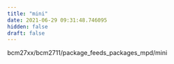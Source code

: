 ```yaml
---
title: "mini"
date: 2021-06-29 09:31:48.746095
hidden: false
draft: false
---
```


bcm27xx/bcm2711/package_feeds_packages_mpd/mini

